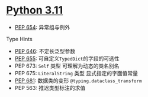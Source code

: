 # [Python 3.11][Python3.11]

- [PEP 654][PEP654]: 异常组与例外

Type Hints
- [PEP 646][PEP646]: 不定长泛型参数
- [PEP 655][PEP655]: 可自定义`TypedDict`的字段的可选性
- PEP 673: `Self` 类型 可理解为动态的类名别名
- PEP 675: `LiteralString` 类型 显式指定的字面值常量
- [PEP 681][PEP681]: 数据类的变形 `@typing.dataclass_transform`
- PEP 563: 推迟类型标注的求值

[Python3.11]: https://docs.python.org/release/3.11.0/whatsnew/3.11.html#new-features
[PEP654]: https://peps.python.org/pep-0654/
[PEP655]: https://peps.python.org/pep-0655/
[PEP646]: https://peps.python.org/pep-0646/
[PEP681]: https://peps.python.org/pep-0681/